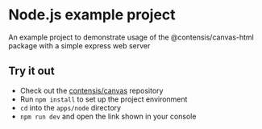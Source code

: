 # Node.js example project

An example project to demonstrate usage of the @contensis/canvas-html package with a simple express web server

## Try it out

* Check out the [contensis/canvas](https://github.com/contensis/canvas) repository
* Run `npm install` to set up the project environment
* `cd` into the `apps/node` directory
* `npm run dev` and open the link shown in your console